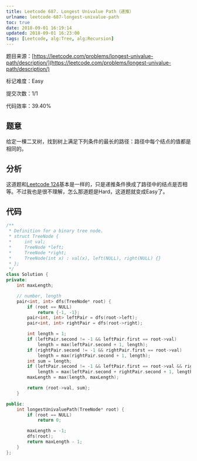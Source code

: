 ```yaml
---
title: Leetcode 687. Longest Univalue Path（递推）
urlname: leetcode-687-longest-univalue-path
toc: true
date: 2018-09-01 16:19:14
updated: 2018-09-01 16:23:00
tags: [Leetcode, alg:Tree, alg:Recursion]
---
```


题目来源：[https://leetcode.com/problems/longest-univalue-path/description/](https://leetcode.com/problems/longest-univalue-path/description/)

标记难度：Easy

提交次数：1/1

代码效率：39.40%

## 题意

给定一棵二叉树，找到树上满足下列条件的最长的路径：路径中每个结点的值都是相同的。

## 分析

这道题和[Leetcode 124](/post/leetcode-124-binary-tree-maximum-path-sum)基本是一样的，只是递推条件换成了路径中的结点是否相等。不过我也是很不理解，怎么那道题是Hard，这道题就变成Easy了。

## 代码

```cpp
/**
 * Definition for a binary tree node.
 * struct TreeNode {
 *     int val;
 *     TreeNode *left;
 *     TreeNode *right;
 *     TreeNode(int x) : val(x), left(NULL), right(NULL) {}
 * };
 */
class Solution {
private:
    int maxLength;

    // number, length
    pair<int, int> dfs(TreeNode* root) {
        if (root == NULL)
            return {-1, -1};
        pair<int, int> leftPair = dfs(root->left);
        pair<int, int> rightPair = dfs(root->right);

        int length = 1;
        if (leftPair.second != -1 && leftPair.first == root->val)
            length = max(leftPair.second + 1, length);
        if (rightPair.second != -1 && rightPair.first == root->val)
            length = max(rightPair.second + 1, length);
        int sum = length;
        if (leftPair.second != -1 && leftPair.first == root->val && rightPair.second != -1 && rightPair.first == root->val)
            length = max(leftPair.second + rightPair.second + 1, length);
        maxLength = max(length, maxLength);

        return {root->val, sum};
    }

public:
    int longestUnivaluePath(TreeNode* root) {
        if (root == NULL)
            return 0;

        maxLength = -1;
        dfs(root);
        return maxLength - 1;
    }
};
```
